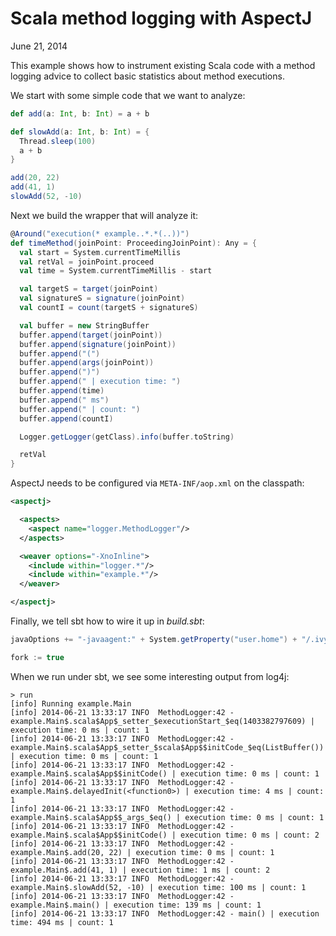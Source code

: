 # Scala method logging with AspectJ

June 21, 2014

This example shows how to instrument existing Scala code with a method logging 
advice to collect basic statistics about method executions.

We start with some simple code that we want to analyze:

```scala
def add(a: Int, b: Int) = a + b

def slowAdd(a: Int, b: Int) = {
  Thread.sleep(100)
  a + b
}

add(20, 22)
add(41, 1)
slowAdd(52, -10)
```

Next we build the wrapper that will analyze it:

```scala
@Around("execution(* example..*.*(..))")
def timeMethod(joinPoint: ProceedingJoinPoint): Any = {
  val start = System.currentTimeMillis
  val retVal = joinPoint.proceed
  val time = System.currentTimeMillis - start

  val targetS = target(joinPoint)
  val signatureS = signature(joinPoint)
  val countI = count(targetS + signatureS)

  val buffer = new StringBuffer
  buffer.append(target(joinPoint))
  buffer.append(signature(joinPoint))
  buffer.append("(")
  buffer.append(args(joinPoint))
  buffer.append(")")
  buffer.append(" | execution time: ")
  buffer.append(time)
  buffer.append(" ms")
  buffer.append(" | count: ")
  buffer.append(countI)

  Logger.getLogger(getClass).info(buffer.toString)

  retVal
}
```

AspectJ needs to be configured via `META-INF/aop.xml` on the classpath:

```xml
<aspectj>

  <aspects>
    <aspect name="logger.MethodLogger"/>
  </aspects>

  <weaver options="-XnoInline">
    <include within="logger.*"/>
    <include within="example.*"/>
  </weaver>

</aspectj>
```

Finally, we tell sbt how to wire it up in *build.sbt*:

```scala
javaOptions += "-javaagent:" + System.getProperty("user.home") + "/.ivy2/cache/org.aspectj/aspectjweaver/jars/aspectjweaver-1.7.2.jar"

fork := true
```

When we run under sbt, we see some interesting output from log4j:

```
> run
[info] Running example.Main 
[info] 2014-06-21 13:33:17 INFO  MethodLogger:42 - example.Main$.scala$App$_setter_$executionStart_$eq(1403382797609) | execution time: 0 ms | count: 1
[info] 2014-06-21 13:33:17 INFO  MethodLogger:42 - example.Main$.scala$App$_setter_$scala$App$$initCode_$eq(ListBuffer()) | execution time: 0 ms | count: 1
[info] 2014-06-21 13:33:17 INFO  MethodLogger:42 - example.Main$.scala$App$$initCode() | execution time: 0 ms | count: 1
[info] 2014-06-21 13:33:17 INFO  MethodLogger:42 - example.Main$.delayedInit(<function0>) | execution time: 4 ms | count: 1
[info] 2014-06-21 13:33:17 INFO  MethodLogger:42 - example.Main$.scala$App$$_args_$eq() | execution time: 0 ms | count: 1
[info] 2014-06-21 13:33:17 INFO  MethodLogger:42 - example.Main$.scala$App$$initCode() | execution time: 0 ms | count: 2
[info] 2014-06-21 13:33:17 INFO  MethodLogger:42 - example.Main$.add(20, 22) | execution time: 0 ms | count: 1
[info] 2014-06-21 13:33:17 INFO  MethodLogger:42 - example.Main$.add(41, 1) | execution time: 1 ms | count: 2
[info] 2014-06-21 13:33:17 INFO  MethodLogger:42 - example.Main$.slowAdd(52, -10) | execution time: 100 ms | count: 1
[info] 2014-06-21 13:33:17 INFO  MethodLogger:42 - example.Main$.main() | execution time: 139 ms | count: 1
[info] 2014-06-21 13:33:17 INFO  MethodLogger:42 - main() | execution time: 494 ms | count: 1
```

